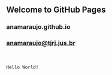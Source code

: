 ## Welcome to GitHub Pages

### anamaraujo.github.io

### anamaraujo@tjrj.jus.br

<br>

 `Hello World! `
